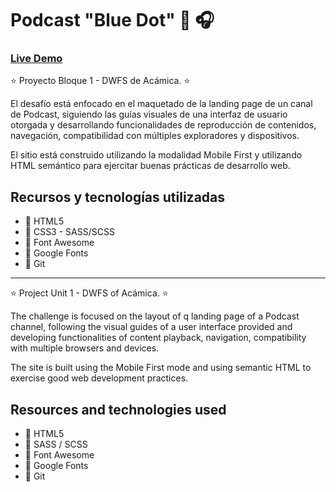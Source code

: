 
# Podcast "Blue Dot" :microphone: :headphones:


### [Live Demo](https://egarzon85.github.io/Proyecto-Podcast/)


:star: Proyecto Bloque 1 - DWFS de Acámica. :star:

El desafío está enfocado en el maquetado de la landing page de un canal de Podcast, siguiendo las guías visuales de una interfaz de usuario otorgada y desarrollando funcionalidades de reproducción de contenidos, navegación, compatibilidad con múltiples exploradores y dispositivos.

El sitio está construido utilizando la modalidad Mobile First y utilizando HTML semántico para ejercitar buenas prácticas de desarrollo web.

## Recursos y tecnologías utilizadas

- :pushpin:   HTML5
- :pushpin:   CSS3 - SASS/SCSS
- :pushpin:   Font Awesome
- :pushpin:   Google Fonts
- :pushpin:   Git

---

:star: Project Unit 1 - DWFS of Acámica. :star:

The challenge is focused on the layout of q landing page of a Podcast channel, following the visual guides of a user interface provided and developing functionalities of content playback, navigation, compatibility with multiple browsers and devices.

The site is built using the Mobile First mode and using semantic HTML to exercise good web development practices.

## Resources and technologies used

- :pushpin: HTML5
- :pushpin: SASS / SCSS
- :pushpin: Font Awesome
- :pushpin: Google Fonts
- :pushpin: Git




